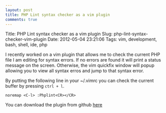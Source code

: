 ```yaml
---
layout: post
title: PHP Lint syntax checker as a vim plugin
comments: true
---
```


Title:          PHP Lint syntax checker as a vim plugin
Slug:           php-lint-syntax-checker-vim-plugin
Date:           2012-05-04 23:21:06
Tags:           vim, development, bash, shell, ide, php

<!-- more -->

I recently worked on a vim plugin that allows me to check the current PHP file
I am editing for syntax errors.  If no errors are found it will print a status
message on the screen. Otherwise, the vim quickfix window will popup allowing
you to view all syntax erros and jump to that syntax error.

By putting the following line in your ~/.vimrc you can check the current
buffer by pressing `ctrl + l`.

    noremap <C-l> :Phplint<CR></CR>

You can download the plugin from github
[here](http://github.com/nrocco/vim-phplint "Vim plugin to check php files for syntax errors")
